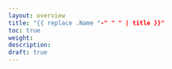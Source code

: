 ```yaml
---
layout: overview
title: "{{ replace .Name "-" " " | title }}"
toc: true
weight:
description: 
draft: true
---
```

